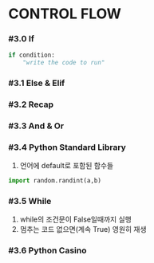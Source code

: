 # CONTROL FLOW

### #3.0 If

```python
if condition:
	"write the code to run"
```

### #3.1 Else & Elif

### #3.2 Recap

### #3.3 And & Or

### #3.4 Python Standard Library

1. 언어에 default로 포함된 함수들

```python
import random.randint(a,b)

```

### #3.5 While

1. while의 조건문이 False일때까지 실행
2. 멈추는 코드 없으면(계속 True) 영원히 재생

### #3.6 Python Casino
